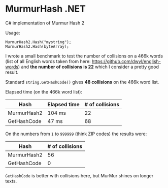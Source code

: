 # MurmurHash .NET
C# implementation of Murmur Hash 2

Usage:

```
MurmurHash2.Hash("mystring");
MurmurHash2.Hash(byteArray);
```

I wrote a small benchmark to test the number of collisions on a 466k words (list of all English words taken from here: https://github.com/dwyl/english-words) and **the number of collisions is 22** which I consider a pretty good result.

Standard `string.GetHashCode()` gives **48 collisions** on the 466k word list.

Elapsed time (on the 466k word list):

| Hash | Elapsed time | # of collisions |
| --- | --- | --- |
| MurmurHash2 | 104 ms | 22 |
| GetHashCode | 47 ms | 68 |

On the numbers from `1` to `999999` (think ZIP codes) the results were:

| Hash | # of collisions |
| --- | --- |
| MurmurHash2 | 56 |
| GetHashCode | 0 |

`GetHashCode` is better with collisions here, but MurMur shines on longer texts.
